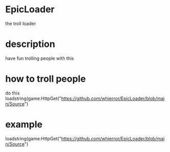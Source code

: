 # EpicLoader
the troll loader

# description
have fun trolling people with this

# how to troll people
do this
loadstring(game:HttpGet("https://github.com/whierror/EpicLoader/blob/main/Source")

# example
loadstring(game:HttpGet("https://github.com/whierror/EpicLoader/blob/main/Source")
